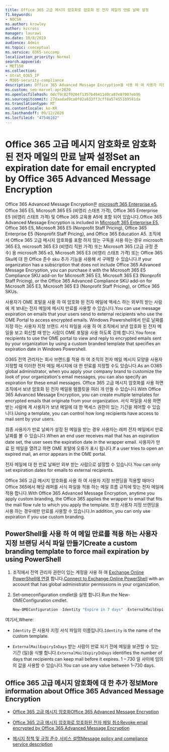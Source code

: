 ```yaml
---
title: Office 365 고급 메시지 암호화로 암호화 된 전자 메일의 만료 날짜 설정
f1.keywords:
- NOCSH
ms.author: krowley
author: kccross
manager: laurawi
ms.date: 10/8/2019
audience: Admin
ms.topic: conceptual
ms.service: O365-seccomp
localization_priority: Normal
search.appverid:
- MET150
ms.collection:
- Strat_O365_IP
- M365-security-compliance
description: Office 365 Advanced Message Encryption을 사용 하 여 사용자 지정 브랜드 서식 파일을 통해 전자 메일에 만료 날짜를 설정 하 여 이메일 보안을 확장할 수 있습니다.
ms.custom: seo-marvel-apr2020
ms.openlocfilehash: 0dcf9c82f9204f1357b49411d0ca87e87007eb96
ms.sourcegitcommit: 27daadad9ca0f02a833ff3cff8a574551b9581da
ms.translationtype: MT
ms.contentlocale: ko-KR
ms.lasthandoff: 09/12/2020
ms.locfileid: "47546162"
---
```

# <a name="set-an-expiration-date-for-email-encrypted-by-office-365-advanced-message-encryption"></a><span data-ttu-id="a8109-103">Office 365 고급 메시지 암호화로 암호화 된 전자 메일의 만료 날짜 설정</span><span class="sxs-lookup"><span data-stu-id="a8109-103">Set an expiration date for email encrypted by Office 365 Advanced Message Encryption</span></span>

<span data-ttu-id="a8109-104">Office 365 Advanced Message Encryption은 [microsoft 365 Enterprise e5](https://www.microsoft.com/microsoft-365/enterprise/home), Office 365 E5, Microsoft 365 E5 (비영리 스태프 가격), Office 365 Enterprise E5 (비영리 스태프 가격) 및 Office 365 교육용 A5에 포함 되어 있습니다.</span><span class="sxs-lookup"><span data-stu-id="a8109-104">Office 365 Advanced Message Encryption is included in [Microsoft 365 Enterprise E5](https://www.microsoft.com/microsoft-365/enterprise/home), Office 365 E5, Microsoft 365 E5 (Nonprofit Staff Pricing), Office 365 Enterprise E5 (Nonprofit Staff Pricing), and Office 365 Education A5.</span></span> <span data-ttu-id="a8109-105">조직에서 Office 365 고급 메시지 암호화를 포함 하지 않는 구독을 사용 하는 경우 microsoft 365 E3, microsoft 365 E3 (비영리 직원 가격) 또는 Microsoft 365 (고급 규정 준수) 용 microsoft 365 e3, Microsoft 365 E3 (비영리 스태프 가격) 또는 Office 365 Sku에 대 한 Office 준수 sku 추가 기능을 사용해 서 구매할 수 있습니다.</span><span class="sxs-lookup"><span data-stu-id="a8109-105">If your organization has a subscription that does not include Office 365 Advanced Message Encryption, you can purchase it with the Microsoft 365 E5 Compliance SKU add-on for Microsoft 365 E3, Microsoft 365 E3 (Nonprofit Staff Pricing), or the Office 365 Advanced Compliance SKU add-on for Microsoft 365 E3, Microsoft 365 E3 (Nonprofit Staff Pricing), or Office 365 SKUs.</span></span>

<span data-ttu-id="a8109-106">사용자가 OME 포털을 사용 하 여 암호화 된 전자 메일에 액세스 하는 외부의 받는 사람에 게 보내는 전자 메일에 메시지 만료를 사용할 수 있습니다.</span><span class="sxs-lookup"><span data-stu-id="a8109-106">You can use message expiration on emails that your users send to external recipients who use the OME Portal to access encrypted emails.</span></span> <span data-ttu-id="a8109-107">Windows Powershell에서 만료 날짜를 지정 하는 사용자 지정 브랜드 서식 파일을 사용 하 여 조직에서 보낸 암호화 된 전자 메일을 보고 회신할 때 받는 사람이 OME 포털을 사용 하도록 강제 합니다.</span><span class="sxs-lookup"><span data-stu-id="a8109-107">You force recipients to use the OME portal to view and reply to encrypted emails sent by your organization by using a custom branded template that specifies an expiration date in Windows Powershell.</span></span>

<span data-ttu-id="a8109-108">O365 전역 관리자는 회사 브랜드를 적용 하 여 조직의 전자 메일 메시지 모양을 사용자 지정할 때 이러한 전자 메일 메시지에 대 한 만료를 지정할 수도 있습니다.</span><span class="sxs-lookup"><span data-stu-id="a8109-108">As an O365 global administrator, when you apply your company brand to customize the look of your organization's email messages, you can also specify an expiration for these email messages.</span></span> <span data-ttu-id="a8109-109">Office 365 고급 메시지 암호화를 사용 하면 조직에서 보낸 암호화 된 전자 메일용 템플릿을 여러 개 만들 수 있습니다.</span><span class="sxs-lookup"><span data-stu-id="a8109-109">With Office 365 Advanced Message Encryption, you can create multiple templates for encrypted emails that originate from your organization.</span></span> <span data-ttu-id="a8109-110">서식 파일을 사용 하면 받는 사람에 게 사용자가 보낸 메일에 대 한 액세스 권한이 있는 기간을 제어할 수 있습니다.</span><span class="sxs-lookup"><span data-stu-id="a8109-110">Using a template, you can control how long recipients have access to mail sent by your users.</span></span>

<span data-ttu-id="a8109-111">최종 사용자가 만료 날짜가 설정 된 메일을 받는 경우 사용자는 래퍼 전자 메일에서 만료 날짜를 볼 수 있습니다.</span><span class="sxs-lookup"><span data-stu-id="a8109-111">When an end user receives mail that has an expiration date set, the user sees the expiration date in the wrapper email.</span></span> <span data-ttu-id="a8109-112">사용자가 만료 된 메일을 열려고 하면 OME 포털에 오류가 표시 됩니다.</span><span class="sxs-lookup"><span data-stu-id="a8109-112">If a user tries to open an expired mail, an error appears in the OME portal.</span></span>

<span data-ttu-id="a8109-113">전자 메일에 대 한 만료 날짜만 외부 받는 사람으로 설정할 수 있습니다.</span><span class="sxs-lookup"><span data-stu-id="a8109-113">You can only set expiration dates for emails to external recipients.</span></span>

<span data-ttu-id="a8109-114">Office 365 고급 메시지 암호화를 사용 하 여 사용자 지정 브랜딩을 적용할 때마다 Office 365에서 해당 래퍼를 서식 파일을 적용 하는 메일 흐름 규칙에 맞는 전자 메일에 적용 합니다.</span><span class="sxs-lookup"><span data-stu-id="a8109-114">With Office 365 Advanced Message Encryption, anytime you apply custom branding, the Office 365 applies the wrapper to email that fits the mail flow rule to which you apply the template.</span></span> <span data-ttu-id="a8109-115">또한 사용자 지정 브랜딩을 사용 하는 경우에만 만료를 사용할 수 있습니다.</span><span class="sxs-lookup"><span data-stu-id="a8109-115">In addition, you can only use expiration if you use custom branding.</span></span>

## <a name="create-a-custom-branding-template-to-force-mail-expiration-by-using-powershell"></a><span data-ttu-id="a8109-116">PowerShell을 사용 하 여 메일 만료를 적용 하는 사용자 지정 브랜딩 서식 파일 만들기</span><span class="sxs-lookup"><span data-stu-id="a8109-116">Create a custom branding template to force mail expiration by using PowerShell</span></span>

1. <span data-ttu-id="a8109-117">조직에서 전역 관리자 권한이 있는 계정을 사용 하 여 [Exchange Online PowerShell에 연결](https://docs.microsoft.com/powershell/exchange/connect-to-exchange-online-powershell) 합니다.</span><span class="sxs-lookup"><span data-stu-id="a8109-117">[Connect to Exchange Online PowerShell](https://docs.microsoft.com/powershell/exchange/connect-to-exchange-online-powershell) with an account that has global administrator permissions in your organization.</span></span>

2. <span data-ttu-id="a8109-118">Set-omeconfiguration cmdlet을 실행 합니다.</span><span class="sxs-lookup"><span data-stu-id="a8109-118">Run the New-OMEConfiguration cmdlet.</span></span>

     ```powershell
     New-OMEConfiguration -Identity "Expire in 7 days" -ExternalMailExpiryInDays 7
     ```

<span data-ttu-id="a8109-119">여기서,</span><span class="sxs-lookup"><span data-stu-id="a8109-119">Where:</span></span>

- <span data-ttu-id="a8109-120">`Identity` 은 사용자 지정 서식 파일의 이름입니다.</span><span class="sxs-lookup"><span data-stu-id="a8109-120">`Identity` is the name of the custom template.</span></span>

- <span data-ttu-id="a8109-121">`ExternalMailExpiryInDays` 받는 사람이 만료 되기 전에 메일을 보관할 수 있는 기간 (일)을 식별 합니다.</span><span class="sxs-lookup"><span data-stu-id="a8109-121">`ExternalMailExpiryInDays` identifies the number of days that recipients can keep mail before it expires.</span></span> <span data-ttu-id="a8109-122">1 – 730 일 사이에 임의의 값을 사용할 수 있습니다.</span><span class="sxs-lookup"><span data-stu-id="a8109-122">You can use any value between 1–730 days.</span></span>

## <a name="more-information-about-office-365-advanced-message-encryption"></a><span data-ttu-id="a8109-123">Office 365 고급 메시지 암호화에 대 한 추가 정보</span><span class="sxs-lookup"><span data-stu-id="a8109-123">More information about Office 365 Advanced Message Encryption</span></span>

- [<span data-ttu-id="a8109-124">Office 365 고급 메시지 암호화</span><span class="sxs-lookup"><span data-stu-id="a8109-124">Office 365 Advanced Message Encryption</span></span>](ome-advanced-message-encryption.md)

- [<span data-ttu-id="a8109-125">Office 365 고급 메시지 암호화로 암호화된 전자 메일 취소</span><span class="sxs-lookup"><span data-stu-id="a8109-125">Revoke email encrypted by Office 365 Advanced Message Encryption</span></span>](revoke-ome-encrypted-mail.md)

- [<span data-ttu-id="a8109-126">메시지 정책 및 규정 준수 서비스 설명</span><span class="sxs-lookup"><span data-stu-id="a8109-126">Message policy and compliance service description</span></span>](https://docs.microsoft.com/office365/servicedescriptions/exchange-online-service-description/message-policy-and-compliance)
